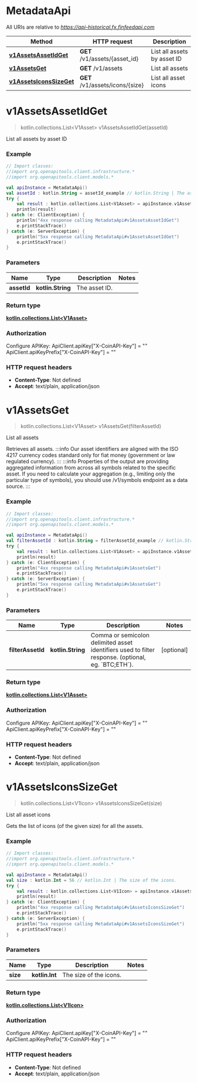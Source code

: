 # MetadataApi

All URIs are relative to *https://api-historical.fx.finfeedapi.com*

| Method | HTTP request | Description |
| ------------- | ------------- | ------------- |
| [**v1AssetsAssetIdGet**](MetadataApi.md#v1AssetsAssetIdGet) | **GET** /v1/assets/{asset_id} | List all assets by asset ID |
| [**v1AssetsGet**](MetadataApi.md#v1AssetsGet) | **GET** /v1/assets | List all assets |
| [**v1AssetsIconsSizeGet**](MetadataApi.md#v1AssetsIconsSizeGet) | **GET** /v1/assets/icons/{size} | List all asset icons |


<a id="v1AssetsAssetIdGet"></a>
# **v1AssetsAssetIdGet**
> kotlin.collections.List&lt;V1Asset&gt; v1AssetsAssetIdGet(assetId)

List all assets by asset ID

### Example
```kotlin
// Import classes:
//import org.openapitools.client.infrastructure.*
//import org.openapitools.client.models.*

val apiInstance = MetadataApi()
val assetId : kotlin.String = assetId_example // kotlin.String | The asset ID.
try {
    val result : kotlin.collections.List<V1Asset> = apiInstance.v1AssetsAssetIdGet(assetId)
    println(result)
} catch (e: ClientException) {
    println("4xx response calling MetadataApi#v1AssetsAssetIdGet")
    e.printStackTrace()
} catch (e: ServerException) {
    println("5xx response calling MetadataApi#v1AssetsAssetIdGet")
    e.printStackTrace()
}
```

### Parameters
| Name | Type | Description  | Notes |
| ------------- | ------------- | ------------- | ------------- |
| **assetId** | **kotlin.String**| The asset ID. | |

### Return type

[**kotlin.collections.List&lt;V1Asset&gt;**](V1Asset.md)

### Authorization


Configure APIKey:
    ApiClient.apiKey["X-CoinAPI-Key"] = ""
    ApiClient.apiKeyPrefix["X-CoinAPI-Key"] = ""

### HTTP request headers

 - **Content-Type**: Not defined
 - **Accept**: text/plain, application/json

<a id="v1AssetsGet"></a>
# **v1AssetsGet**
> kotlin.collections.List&lt;V1Asset&gt; v1AssetsGet(filterAssetId)

List all assets

Retrieves all assets.                :::info  Our asset identifiers are aligned with the ISO 4217 currency codes standard only for fiat money (government or law regulated currency).  :::                :::info  Properties of the output are providing aggregated information from across all symbols related to the specific asset. If you need to calculate your aggregation (e.g., limiting only the particular type of symbols), you should use /v1/symbols endpoint as a data source.  :::

### Example
```kotlin
// Import classes:
//import org.openapitools.client.infrastructure.*
//import org.openapitools.client.models.*

val apiInstance = MetadataApi()
val filterAssetId : kotlin.String = filterAssetId_example // kotlin.String | Comma or semicolon delimited asset identifiers used to filter response. (optional, eg. `BTC;ETH`).
try {
    val result : kotlin.collections.List<V1Asset> = apiInstance.v1AssetsGet(filterAssetId)
    println(result)
} catch (e: ClientException) {
    println("4xx response calling MetadataApi#v1AssetsGet")
    e.printStackTrace()
} catch (e: ServerException) {
    println("5xx response calling MetadataApi#v1AssetsGet")
    e.printStackTrace()
}
```

### Parameters
| Name | Type | Description  | Notes |
| ------------- | ------------- | ------------- | ------------- |
| **filterAssetId** | **kotlin.String**| Comma or semicolon delimited asset identifiers used to filter response. (optional, eg. &#x60;BTC;ETH&#x60;). | [optional] |

### Return type

[**kotlin.collections.List&lt;V1Asset&gt;**](V1Asset.md)

### Authorization


Configure APIKey:
    ApiClient.apiKey["X-CoinAPI-Key"] = ""
    ApiClient.apiKeyPrefix["X-CoinAPI-Key"] = ""

### HTTP request headers

 - **Content-Type**: Not defined
 - **Accept**: text/plain, application/json

<a id="v1AssetsIconsSizeGet"></a>
# **v1AssetsIconsSizeGet**
> kotlin.collections.List&lt;V1Icon&gt; v1AssetsIconsSizeGet(size)

List all asset icons

Gets the list of icons (of the given size) for all the assets.

### Example
```kotlin
// Import classes:
//import org.openapitools.client.infrastructure.*
//import org.openapitools.client.models.*

val apiInstance = MetadataApi()
val size : kotlin.Int = 56 // kotlin.Int | The size of the icons.
try {
    val result : kotlin.collections.List<V1Icon> = apiInstance.v1AssetsIconsSizeGet(size)
    println(result)
} catch (e: ClientException) {
    println("4xx response calling MetadataApi#v1AssetsIconsSizeGet")
    e.printStackTrace()
} catch (e: ServerException) {
    println("5xx response calling MetadataApi#v1AssetsIconsSizeGet")
    e.printStackTrace()
}
```

### Parameters
| Name | Type | Description  | Notes |
| ------------- | ------------- | ------------- | ------------- |
| **size** | **kotlin.Int**| The size of the icons. | |

### Return type

[**kotlin.collections.List&lt;V1Icon&gt;**](V1Icon.md)

### Authorization


Configure APIKey:
    ApiClient.apiKey["X-CoinAPI-Key"] = ""
    ApiClient.apiKeyPrefix["X-CoinAPI-Key"] = ""

### HTTP request headers

 - **Content-Type**: Not defined
 - **Accept**: text/plain, application/json

